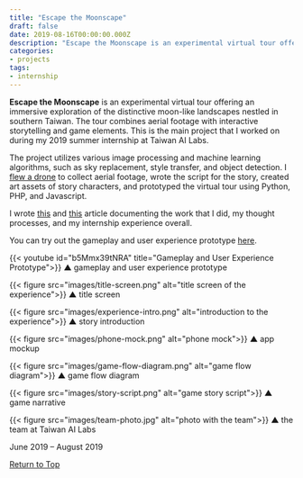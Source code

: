 ```yaml
---
title: "Escape the Moonscape"
draft: false
date: 2019-08-16T00:00:00.000Z
description: "Escape the Moonscape is an experimental virtual tour offering an immersive exploration of the distinctive moon-like landscapes nestled in southern Taiwan. The tour combines aerial footage with interactive storytelling and game elements."
categories:
- projects
tags:
- internship
---
```


**Escape the Moonscape** is an experimental virtual tour offering an immersive exploration of the distinctive moon-like landscapes nestled in southern Taiwan. The tour combines aerial footage with interactive storytelling and game elements. This is the main project that I worked on during my 2019 summer internship at Taiwan AI Labs.

The project utilizes various image processing and machine learning algorithms, such as sky replacement, style transfer, and object detection. I [flew a drone](https://pepper-mint.medium.com/%E6%88%91%E5%BE%88%E6%A3%92-%E7%AC%AC%E4%B8%80%E6%AC%A1%E9%A3%9B%E7%84%A1%E4%BA%BA%E6%A9%9F%E5%B0%B1%E5%A2%9C%E6%A9%9F-e6899606915c) to collect aerial footage, wrote the script for the story, created art assets of story characters, and prototyped the virtual tour using Python, PHP, and Javascript. 

I wrote [this](https://pepper-mint.medium.com/%E6%88%91%E7%95%B6%E5%B7%A5%E7%A8%8B%E5%B8%AB-%E6%88%91%E5%9C%A8%E5%AF%AB%E6%95%85%E4%BA%8B-5da0e19c0427) and [this](https://pepper-mint.medium.com/%E6%88%91%E7%95%B6%E5%B7%A5%E7%A8%8B%E5%B8%AB-%E6%88%91%E5%9C%A8%E5%AF%AB%E6%95%85%E4%BA%8B-2-a7ee79abf85) article documenting the work that I did, my thought processes, and my internship experience overall. 

You can try out the gameplay and user experience prototype [here](https://pages.github.coecis.cornell.edu/hw473/moonscape-world/).

{{< youtube id="b5Mmx39tNRA" title="Gameplay and User Experience Prototype">}}
<span class='caption'>▲ gameplay and user experience prototype</span>

{{< figure src="images/title-screen.png" alt="title screen of the experience">}}
<span class='caption'>▲ title screen</span>

{{< figure src="images/experience-intro.png" alt="introduction to the experience">}}
<span class='caption'>▲ story introduction</span>

{{< figure src="images/phone-mock.png" alt="phone mock">}}
<span class='caption'>▲ app mockup</span>

{{< figure src="images/game-flow-diagram.png" alt="game flow diagram">}}
<span class='caption'>▲ game flow diagram</span>

{{< figure src="images/story-script.png" alt="game story script">}}
<span class='caption'>▲ game narrative</span>

{{< figure src="images/team-photo.jpg" alt="photo with the team">}}
<span class='caption'>▲ the team at Taiwan AI Labs</span>

June 2019 – August 2019

[Return to Top](#)